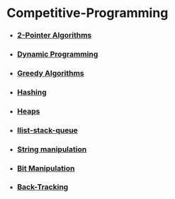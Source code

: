 # Competitive-Programming

- ### [2-Pointer Algorithms](https://github.com/Omanshu840/Competitive-Programming/tree/master/InterviewBit/2-Pointer-Algo)

- ### [Dynamic Programming](https://github.com/Omanshu840/Competitive-Programming/tree/master/InterviewBit/Dynamic%20Programming)

- ### [Greedy Algorithms](https://github.com/Omanshu840/Competitive-Programming/tree/master/InterviewBit/Greedy-Algo)

- ### [Hashing](https://github.com/Omanshu840/Competitive-Programming/tree/master/InterviewBit/Hashing)

- ### [Heaps](https://github.com/Omanshu840/Competitive-Programming/tree/master/InterviewBit/Heaps)

- ### [llist-stack-queue](https://github.com/Omanshu840/Competitive-Programming/tree/master/InterviewBit/llist-stack-queue)

- ### [String manipulation](https://github.com/Omanshu840/Competitive-Programming/tree/master/InterviewBit/String-Manipulation)

- ### [Bit Manipulation](https://github.com/Omanshu840/Competitive-Programming/tree/master/InterviewBit/Bit%20Manipulation)

- ### [Back-Tracking](https://github.com/Omanshu840/Competitive-Programming/tree/master/InterviewBit/Back-Tracking)


